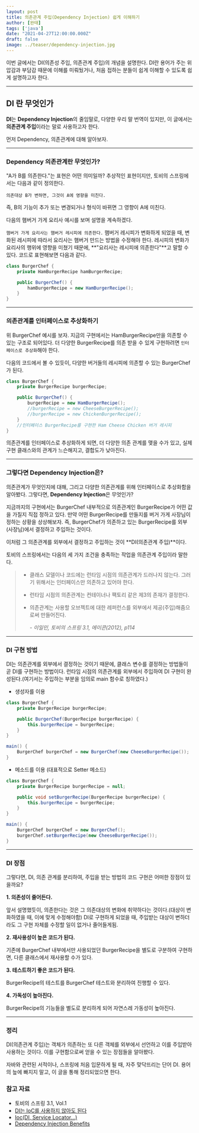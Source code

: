 ```yaml
---
layout: post  
title: 의존관계 주입(Dependency Injection) 쉽게 이해하기
author: [완태]
tags: ['java']
date: "2021-04-27T12:00:00.000Z"
draft: false
image: ../teaser/dependency-injection.jpg
---
```


 이번 글에서는 DI(의존성 주입, 의존관계 주입)의 개념을 설명한다. DI란 용어가 주는 위압감과 부담감 때문에 이해를 미뤄뒀거나, 처음 접하는 분들이 쉽게 이해할 수 있도록 쉽게 설명하고자 한다.

---


## DI 란 무엇인가
**DI**는 **Dependency Injection**의 줄임말로, 다양한 우리 말 번역이 있지만, 이 글에서는 **의존관계 주입**이라는 말로 사용하고자 한다. 

먼저 Dependency, 의존관계에 대해 알아보자.

---

### Dependency 의존관계란 무엇인가?

"A가 B를 의존한다."는 표현은 어떤 의미일까? 추상적인 표현이지만, 토비의 스프링에서는 다음과 같이 정의한다.

`의존대상 B가 변하면, 그것이 A에 영향을 미친다.`

즉, B의 기능이 추가 또는 변경되거나 형식이 바뀌면 그 영향이 A에 미친다. 

다음의 햄버거 가게 요리사 예시를 보며 설명을 계속하겠다.


`햄버거 가게 요리사는 햄버거 레시피에 의존한다.` 햄버거 레시피가 변화하게 되었을 때, 변화된 레시피에 따라서 요리사는 햄버거 만드는 방법을 수정해야 한다. 레시피의 변화가 요리사의 행위에 영향을 미쳤기 때문에, **"요리사는 레시피에 의존한다"**고 말할 수 있다. 코드로 표현해보면 다음과 같다.

```java
class BurgerChef {
    private HamBurgerRecipe hamBurgerRecipe;

    public BurgerChef() {
        hamBurgerRecipe = new HamBurgerRecipe();        
    }
}
```
---

### 의존관계를 인터페이스로 추상화하기

위 BurgerChef 예시를 보자. 지금의 구현에서는 HamBurgerRecipe만을 의존할 수 있는 구조로 되어있다. 더 다양한 BurgerRecipe를 의존 받을 수 있게 구현하려면 `인터페이스로 추상화`해야 한다. 

다음의 코드에서 볼 수 있듯이, 다양한 버거들의 레시피에 의존할 수 있는 BurgerChef가 된다.

```java
class BurgerChef {
    private BurgerRecipe burgerRecipe;

    public BurgerChef() {
        burgerRecipe = new HamBurgerRecipe();
        //burgerRecipe = new CheeseBurgerRecipe();
        //burgerRecipe = new ChickenBurgerRecipe();
    }
    //인터페이스 BurgerRecipe를 구현한 Ham Cheese Chicken 버거 레시피
}
```

의존관계를 인터페이스로 추상화하게 되면, 더 다양한 의존 관계를 맺을 수가 있고, 실제 구현 클래스와의 관계가 느슨해지고, 결합도가 낮아진다.

---

### 그렇다면 Dependency Injection은?

 의존관계가 무엇인지에 대해, 그리고 다양한 의존관계를 위해 인터페이스로 추상화함을 알아봤다. 그렇다면, **Dependency Injection**은 무엇인가?

지금까지의 구현에서는 BurgerChef 내부적으로 의존관계인 BurgerRecipe가 어떤 값을 가질지 직접 정하고 있다. 만약 어떤 BurgerRecipe를 만들지를 버거 가게 사장님이 정하는 상황을 상상해보자. 즉, BurgerChef가 의존하고 있는 BurgerRecipe를 외부(사장님)에서 결정하고 주입하는 것이다.

이처럼 그 의존관계를 외부에서 결정하고 주입하는 것이 **DI(의존관계 주입)**이다.

토비의 스프링에서는 다음의 세 가지 조건을 충족하는 작업을 의존관계 주입이라 말한다.

> - 클래스 모델이나 코드에는 런타임 시점의 의존관계가 드러나지 않는다. 그러기 위해서는 인터페이스만 의존하고 있어야 한다.
> - 런타임 시점의 의존관계는 컨테이너나 팩토리 같은 제3의 존재가 결정한다.
> - 의존관계는 사용할 오브젝트에 대한 레퍼런스를 외부에서 제공(주입)해줌으로써 만들어진다.
>
>   *- 이일민, 토비의 스프링 3.1, 에이콘(2012), p114*

---

### DI 구현 방법

DI는 의존관계를 외부에서 결정하는 것이기 때문에, 클래스 변수를 결정하는 방법들이 곧 DI를 구현하는 방법이다. 런타임 시점의 의존관계를 외부에서 주입하여 DI 구현이 완성된다.(여기서는 주입하는 부분을 임의로 main 함수로 칭하였다.)

- 생성자를 이용

```java
class BurgerChef {
    private BurgerRecipe burgerRecipe;

    public BurgerChef(BurgerRecipe burgerRecipe) {
        this.burgerRecipe = burgerRecipe;
    }
}

main() {
    BurgerChef burgerChef = new BurgerChef(new CheeseBurgerRecipe());
}

```

- 메소드를 이용 (대표적으로 Setter 메소드)

```java
class BurgerChef {
    private BurgerRecipe burgerRecipe = null;

    public void setBurgerRecipe(BurgerRecipe burgerRecipe) {
        this.burgerRecipe = burgerRecipe;
    }
}

main() {
    BurgerChef burgerChef = new BurgerChef();
    burgerChef.setBurgerRecipe(new CheeseBurgerRecipe());
}
```

---

### DI 장점

그렇다면, DI, 의존 관계를 분리하여, 주입을 받는 방법의 코드 구현은 어떠한 장점이 있을까요?

**1. 의존성이 줄어든다.**

앞서 설명했듯이, 의존한다는 것은 그 의존대상의 변화에 취약하다는 것이다.(대상이 변화하였을 때, 이에 맞게 수정해야함) DI로 구현하게 되었을 때, 주입받는 대상이 변하더라도 그 구현 자체를 수정할 일이 없거나 줄어들게됨.

**2. 재사용성이 높은 코드가 된다.**

기존에 BurgerChef 내부에서만 사용되었던 BurgerRecipe을 별도로 구분하여 구현하면, 다른 클래스에서 재사용할 수가 있다.

**3. 테스트하기 좋은 코드가 된다.**

BurgerRecipe의 테스트를 BurgerChef 테스트와 분리하여 진행할 수 있다.

**4. 가독성이 높아진다.**

BurgerRecipe의 기능들을 별도로 분리하게 되어 자연스레 가동성이 높아진다.

---

### 정리
DI(의존관계 주입)는 객체가 의존하는 또 다른 객체를 외부에서 선언하고 이를 주입받아 사용하는 것이다. 이를 구현함으로써 얻을 수 있는 장점들을 알아봤다.

자바와 관련된 서적이나, 스프링에 처음 입문하게 될 때, 자주 맞닥뜨리는 단어 DI. 용어의 늪에 빠지지 말고, 이 글을 통해 정리되었으면 한다. 


### 참고 자료
-   토비의 스프링 3.1, Vol.1
-   [DI는 IoC를 사용하지 않아도 된다](https://jwchung.github.io/DI%EB%8A%94-IoC%EB%A5%BC-%EC%82%AC%EC%9A%A9%ED%95%98%EC%A7%80-%EC%95%8A%EC%95%84%EB%8F%84-%EB%90%9C%EB%8B%A4)
-   [Ioc(DI, Service Locator...)](https://ahea.wordpress.com/2018/09/09/1754/)
-   [Dependency Injection Benefits](http://tutorials.jenkov.com/dependency-injection/dependency-injection-benefits.html)